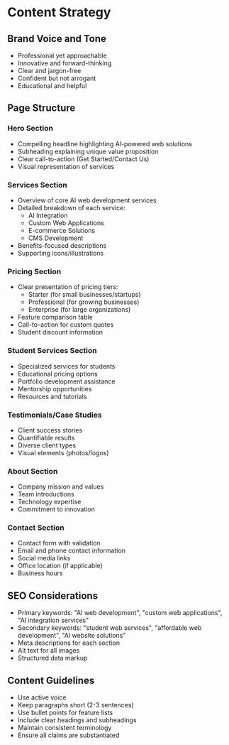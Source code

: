 # Content Strategy

## Brand Voice and Tone
- Professional yet approachable
- Innovative and forward-thinking
- Clear and jargon-free
- Confident but not arrogant
- Educational and helpful

## Page Structure

### Hero Section
- Compelling headline highlighting AI-powered web solutions
- Subheading explaining unique value proposition
- Clear call-to-action (Get Started/Contact Us)
- Visual representation of services

### Services Section
- Overview of core AI web development services
- Detailed breakdown of each service:
  - AI Integration
  - Custom Web Applications
  - E-commerce Solutions
  - CMS Development
- Benefits-focused descriptions
- Supporting icons/illustrations

### Pricing Section
- Clear presentation of pricing tiers:
  - Starter (for small businesses/startups)
  - Professional (for growing businesses)
  - Enterprise (for large organizations)
- Feature comparison table
- Call-to-action for custom quotes
- Student discount information

### Student Services Section
- Specialized services for students
- Educational pricing options
- Portfolio development assistance
- Mentorship opportunities
- Resources and tutorials

### Testimonials/Case Studies
- Client success stories
- Quantifiable results
- Diverse client types
- Visual elements (photos/logos)

### About Section
- Company mission and values
- Team introductions
- Technology expertise
- Commitment to innovation

### Contact Section
- Contact form with validation
- Email and phone contact information
- Social media links
- Office location (if applicable)
- Business hours

## SEO Considerations
- Primary keywords: "AI web development", "custom web applications", "AI integration services"
- Secondary keywords: "student web services", "affordable web development", "AI website solutions"
- Meta descriptions for each section
- Alt text for all images
- Structured data markup

## Content Guidelines
- Use active voice
- Keep paragraphs short (2-3 sentences)
- Use bullet points for feature lists
- Include clear headings and subheadings
- Maintain consistent terminology
- Ensure all claims are substantiated